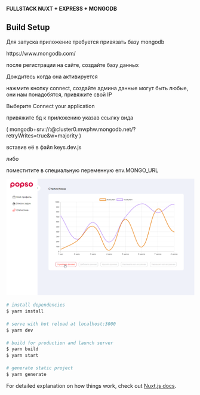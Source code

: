 **FULLSTACK NUXT + EXPRESS + MONGODB**

## Build Setup

Для запуска приложение требуется привязать базу mongodb
<p>  https://www.mongodb.com/  </p>
<p> после регистрации на сайте, создайте базу данных </p>
Дождитесь когда она активируется 
<p>нажмите кнопку connect, создайте админа данные могут быть любые, они нам понадобятся, привяжите свой IP </p>
<p>Выберите Connect your application</p>
привяжите бд к приложению указав ссылку вида
<p> ( mongodb+srv://<username>:<password >@cluster0.mwphw.mongodb.net/<dbname>?retryWrites=true&w=majority ) </p>
<p> вставив её в файл keys.dev.js  </p>
<p>  либо  </p>
<p>  поместитите в специальную переменную env.MONGO_URL  </p>

![popso](./assets/images/README.md/screen1.jpg)

```bash
# install dependencies
$ yarn install

# serve with hot reload at localhost:3000
$ yarn dev

# build for production and launch server
$ yarn build
$ yarn start

# generate static project
$ yarn generate
```

For detailed explanation on how things work, check out [Nuxt.js docs](https://nuxtjs.org).
